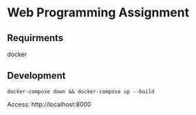 # Web Programming Assignment

## Requirments
docker

## Development
```docker-compose down && docker-compose up --build```

Access: http://localhost:8000


